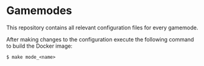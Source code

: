 Gamemodes
=========

This repository contains all relevant configuration files for every gamemode.

After making changes to the configuration execute the following command to build the Docker image:
```
$ make mode_<name>
```